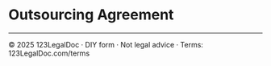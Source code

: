 # Outsourcing Agreement

---
© 2025 123LegalDoc · DIY form · Not legal advice · Terms: 123LegalDoc.com/terms
